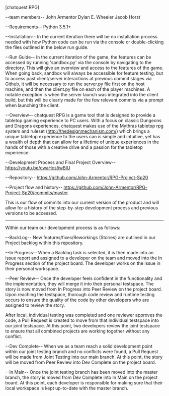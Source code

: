 [chatquest RPG]

--team members--
John Armentor
Dylan E. Wheeler
Jacob Horst

--Requirements--
Python 3.5.1+

--Installation--
In the current iteration there will be no installation process needed with how Python code can be run via the console or double-clicking the files outlined in the below run guide.

--Run Guide--
In the current iteration of the game, the features can be accessed by running 'sandbox.py' via the console by navigating to the directory.  This will give an overview and access to the features of the game.  When going back, sandbox will always be accessible for feature testing, but to access past client/server interactions at previous commit stages via Github, it will be necessary to run the server.py file first on the host machine, and then the client.py file on each of the player machines.  A notable exception is when the server launch was integrated into the client build, but this will be clearly made for the few relevant commits via a prompt when launching the client.

--Overview--
chatquest RPG is a game tool that is designed to provide a tabletop gaming experience to PC users.  With a focus on classic Dungeons and Dragons experiences, chatquest makes use of the Mythras tabletop rpg system and ruleset (http://thedesignmechanism.com/) which brings a unique tabletop experience to the users can is simple and intuitive, yet has a wealth of depth that can allow for a lifetime of unique experiences in the hands of those with a creative drive and a passion for the tabletop experience.

--Development Process and Final Project Overview--
https://youtu.be/cwaHcs5wBIU

--Repository--
https://github.com/John-Armentor/RPG-Project-Sp20

--Project flow and history--
https://github.com/John-Armentor/RPG-Project-Sp20/commits/master

This is our flow of commits into our current version of the product and will allow for a history of the step-by-step development process and previous versions to be accessed.

----

Within our team our development process is as follows:

--BackLog--
New features/fixes/Reworkings (Stories) are outlined in our Project backlog within this repository.  

--In Progress--
When a Backlog task is selected, it is then made into an issue report and assigned to a developer on the team and moved into the In Progress section of the project board.  The developer works on the issue in their personal workspace.

--Peer Review--
Once the developer feels confident in the functionality and the implementation, they will merge it into their personal testspace.  The story is now moved from In Progress into Peer Review on the project board.  Upon reaching the testspace, thorough code review and runtime testing occurs to ensure the quality of the code by other developers who are assigned to review the story. 

After local, individual testing was completed and one reviewer approves the code, a Pull Request is created to move from that individual testspace into our joint testspace.  At this point, two developers review the joint testspace to ensure that all combined projects are working together without any conflict.

--Dev Complete--
When we as a team reach a solid development point within our joint testing branch and no conflicts were found, a Pull Request will be made from Joint Testing into our main branch.  At this point, the story will be moved from Peer Review into Dev Complete on the project board.

--In Main--
Once the joint testing branch has been moved into the master branch, the story is moved from Dev Complete into In Main on the project board.  At this point, each developer is responsible for making sure that their local workspace is kept up-to-date with the master branch.
